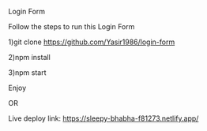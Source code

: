 Login Form

Follow the steps to run this Login Form

1)git clone https://github.com/Yasir1986/login-form

2)npm install

3)npm start

Enjoy

OR

Live deploy link: https://sleepy-bhabha-f81273.netlify.app/
